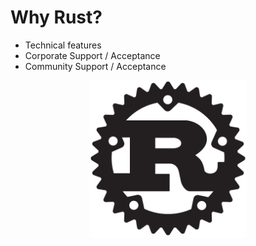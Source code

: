 # Why Rust?

* Technical features
* Corporate Support / Acceptance
* Community Support / Acceptance

<style>
.center {
  display: block;
  margin-left: auto;
  margin-right: auto;
  width: 50%;
}
</style>

<img alt="Rust logo" title="Rust logo" class="center" src="img/rust-logo-512x512-blk.png">


